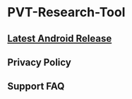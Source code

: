 # PVT-Research-Tool

## [Latest Android Release](./docs/android/release/INSTALL_README.md)

## Privacy Policy


## Support FAQ
